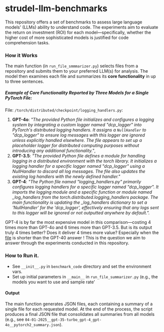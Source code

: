 

# strudel-llm-benchmarks

This repository offers a set of benchmarks to assess large language models' (LLMs) 
ability to understand code. 
The experiments aim to evaluate the return on investment (ROI) for each model—specifically, 
whether the higher cost of more sophisticated models is justified for code comprehension tasks.
### How it Works 
The main function (in `run_file_smmmarizer.py`) selects files from a repository and 
submits them to your preferred LLM(s) for analysis. 
The model then examines each file and summarizes its **core functionality** in up to three sentences.
##### Example of *Core Functionality* Reported by Three Models for a Single PyTorch File:

File: `/torch/distributed/checkpoint/logging_handlers.py`: 
1. **GPT-4o**: *"The provided Python file initializes and configures a logging system by integrating a custom logger named \"dcp_logger\" into PyTorch's distributed logging handlers. It assigns a `NullHandler` to \"dcp_logger\" to ensure log messages with this logger are ignored unless explicitly handled elsewhere. The file appears to set up a placeholder logger for distributed computing purposes without introducing any additional functionality."*,
2. **GPT-3.5**: *"The provided Python file defines a module for handling logging in a distributed environment with the torch library. It initializes a logging handler for a specific logger named \"dcp_logger\" using a NullHandler to discard all log messages. The file also updates the existing log handlers with the newly defined handler."*
3. **GPT-4**: *"The Python file named \"logging_handlers.py\" primarily configures logging handlers for a specific logger named \"dcp_logger\". It imports the logging module and a specific function or module named _log_handlers from the torch.distributed.logging_handlers package. The main functionality is updating the _log_handlers dictionary to set a 'NullHandler' for the 'dcp_logger', effectively ensuring that any logs sent to this logger will be ignored or not outputted anywhere by default.".*

GPT-4 is by far the most expensive model in this comparison—costing 4 times more than GPT-4o and 6 
times more than GPT-3.5. 
But is its output truly 4 times better? Does it deliver 4 times more value? 
Especially when the [file](https://raw.githubusercontent.com/pytorch/pytorch/refs/heads/main/torch/distributed/checkpoint/logging_handlers.py) 
is shorter than the GPT-40 answer ! 
This is the question we aim to answer through the experiments conducted in this repository.


### How to Run it.  
- See `__init__.py` in  `benchmark_code` directory and set the environment vars.
- Set up initial parameters in `__main__` in `run_file_summarizer.py` 
(e.g., the models you want to use and sample rate'   

#### Output
The main function generates JSON files, each containing a summary of a single file for each requested model.
At the end of the process, the script produces a final 
JSON file that consolidates all summaries from all 
models (e.g., see `04-01-2025__gpt-35-turbo_gpt-4_gpt-4o__pytorch2_summary.json`).

